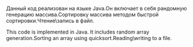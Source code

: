 Данный код реализован на языке Java.Он включает в себя рандомную генерацию массива.Сортировку массива методом быстрой сортировки.Чтение\запись в файл.

This code is implemented in Java. It includes random array generation.Sorting an array using quicksort.Reading\writing to a file.
